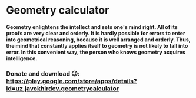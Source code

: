 # Geometry calculator

#### Geometry enlightens the intellect and sets one's mind right. All of its proofs are very clear and orderly. It is hardly possible for errors to enter into geometrical reasoning, because it is well arranged and orderly. Thus, the mind that constantly applies itself to geometry is not likely to fall into error. In this convenient way, the person who knows geometry acquires intelligence.

### Donate and download 😉: https://play.google.com/store/apps/details?id=uz.javokhirdev.geometrycalculator
